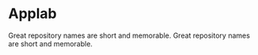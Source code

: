 # Applab
Great repository names are short and memorable. Great repository names are short and memorable. 
